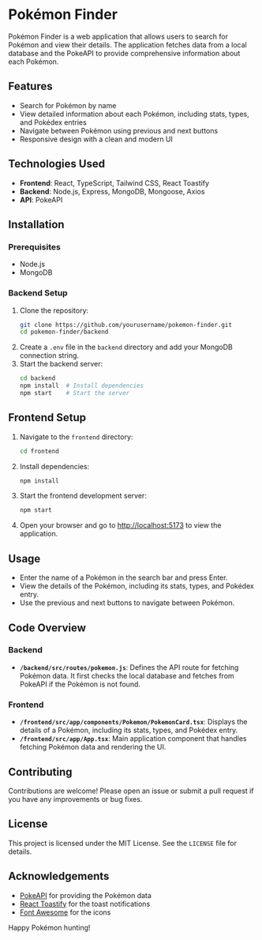 # Pokémon Finder

Pokémon Finder is a web application that allows users to search for Pokémon and view their details. The application fetches data from a local database and the PokeAPI to provide comprehensive information about each Pokémon.

## Features

- Search for Pokémon by name
- View detailed information about each Pokémon, including stats, types, and Pokédex entries
- Navigate between Pokémon using previous and next buttons
- Responsive design with a clean and modern UI

## Technologies Used

- **Frontend**: React, TypeScript, Tailwind CSS, React Toastify
- **Backend**: Node.js, Express, MongoDB, Mongoose, Axios
- **API**: PokeAPI

## Installation

### Prerequisites

- Node.js
- MongoDB

### Backend Setup

1. Clone the repository:
   ```bash
   git clone https://github.com/yourusername/pokemon-finder.git
   cd pokemon-finder/backend

2. Create a `.env` file in the `backend` directory and add your MongoDB connection string.
3. Start the backend server:
   ```sh
   cd backend
   npm install  # Install dependencies
   npm start    # Start the server
   ```

## Frontend Setup
1. Navigate to the `frontend` directory:
   ```sh
   cd frontend
   ```
2. Install dependencies:
   ```sh
   npm install
   ```
3. Start the frontend development server:
   ```sh
   npm start
   ```
4. Open your browser and go to [http://localhost:5173](http://localhost:5173) to view the application.

## Usage
- Enter the name of a Pokémon in the search bar and press Enter.
- View the details of the Pokémon, including its stats, types, and Pokédex entry.
- Use the previous and next buttons to navigate between Pokémon.

## Code Overview
### Backend
- **`/backend/src/routes/pokemon.js`**: Defines the API route for fetching Pokémon data. It first checks the local database and fetches from PokeAPI if the Pokémon is not found.

### Frontend
- **`/frontend/src/app/components/Pokemon/PokemonCard.tsx`**: Displays the details of a Pokémon, including its stats, types, and Pokédex entry.
- **`/frontend/src/app/App.tsx`**: Main application component that handles fetching Pokémon data and rendering the UI.

## Contributing
Contributions are welcome! Please open an issue or submit a pull request if you have any improvements or bug fixes.

## License
This project is licensed under the MIT License. See the `LICENSE` file for details.

## Acknowledgements
- [PokeAPI](https://pokeapi.co/) for providing the Pokémon data
- [React Toastify](https://fkhadra.github.io/react-toastify/) for the toast notifications
- [Font Awesome](https://fontawesome.com/) for the icons

Happy Pokémon hunting!
